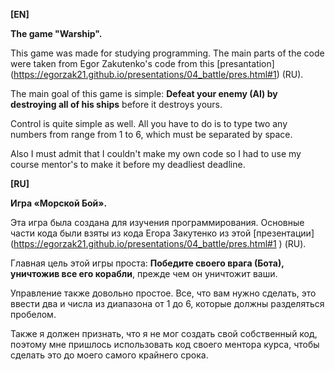 <b>[EN]

The game "Warship".</b>

This game was made for studying programming. The main parts of the code were taken from Egor Zakutenko's code from this [presantation] (https://egorzak21.github.io/presentations/04_battle/pres.html#1) (RU).

The main goal of this game is simple: <b>Defeat your enemy <n>(AI)</n> by destroying all of his ships</b> before it destroys yours.

Control is quite simple as well. All you have to do is to type two any numbers from range from 1 to 6, which <n>must</n> be separated by space.

Also I must admit that I couldn't make my own code so I had to use my course mentor's to make it before my <n>deadliest deadline</n>.



<b>[RU]

Игра «Морской Бой».</b>

Эта игра была создана для изучения программирования. Основные части кода были взяты из кода Егора Закутенко из этой [презентации] (https://egorzak21.github.io/presentations/04_battle/pres.html#1 ) (RU).

Главная цель этой игры проста: <b>Победите своего врага <n>(Бота)</n>, уничтожив все его корабли</b>, прежде чем он уничтожит ваши.

Управление также довольно простое. Все, что вам нужно сделать, это ввести два и числа из диапазона от 1 до 6, которые <n>должны</n> разделяться пробелом.

Также я должен признать, что я не мог создать свой собственный код, поэтому мне пришлось использовать код своего ментора курса, чтобы сделать это до моего <n> самого крайнего срока</n>.
